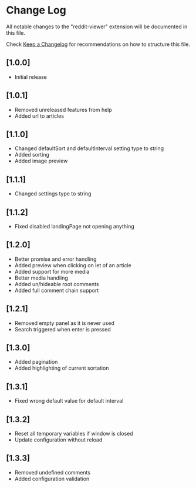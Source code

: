 # Change Log

All notable changes to the "reddit-viewer" extension will be documented in this file.

Check [Keep a Changelog](http://keepachangelog.com/) for recommendations on how to structure this file.

## [1.0.0]

- Initial release

## [1.0.1]

- Removed unreleased features from help
- Added url to articles

## [1.1.0]

- Changed defaultSort and defaultInterval setting type to string
- Added sorting
- Added image preview

## [1.1.1]

- Changed settings type to string

## [1.1.2]

- Fixed disabled landingPage not opening anything

## [1.2.0]

- Better promise and error handling
- Added preview when clicking on let of an article
- Added support for more media
- Better media handling
- Added un/hideable root comments
- Added full comment chain support

## [1.2.1]

- Removed empty panel as it is never used
- Search triggered when enter is pressed

## [1.3.0]

- Added pagination
- Added highlighting of current sortation

## [1.3.1]

- Fixed wrong default value for default interval

## [1.3.2]

- Reset all temporary variables if window is closed
- Update configuration without reload

## [1.3.3]

- Removed undefined comments
- Added configuration validation